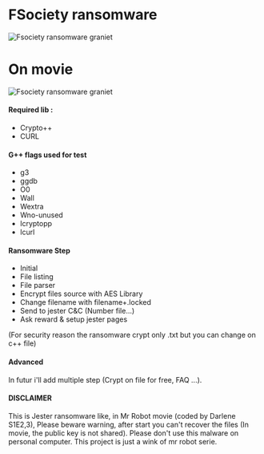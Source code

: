 # FSociety ransomware

![Fsociety ransomware graniet](https://s3.postimg.org/y861zq31v/Capture_d_cran_de_2016_10_30_12_18_08.png)

# On movie

![Fsociety ransomware graniet](http://www.welivesecurity.com/wp-content/uploads/2016/07/mrrobot11-1024x590.jpg)


#### Required lib :
+ Crypto++
+ CURL

#### G++ flags used for test
+ g3
+ ggdb
+ O0
+ Wall
+ Wextra
+ Wno-unused
+ lcryptopp
+ lcurl

#### Ransomware Step
+ Initial
+ File listing
+ File parser
+ Encrypt files source with AES Library
+ Change filename with filename+.locked
+ Send to jester C&C (Number file...)
+ Ask reward & setup jester pages

(For security reason the ransomware crypt only .txt but you can change on c++ file)

#### Advanced

In futur i'll add multiple  step (Crypt on file for free,  FAQ  ...).

#### DISCLAIMER
This is Jester ransomware like, in Mr Robot movie (coded by Darlene S1E2,3),
Please beware warning, after start you can't recover the files (In movie, the public key is not shared).
Please don't use this malware on personal computer.
This project is just a wink of mr robot serie.
